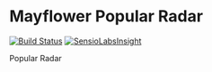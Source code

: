 Mayflower Popular Radar
=======================

[![Build Status](https://travis-ci.org/mayflower/popular-radar.svg)](https://travis-ci.org/Mayflower/popular-radar)
[![SensioLabsInsight](https://insight.sensiolabs.com/projects/92962d25-e376-4aca-ba77-4462849b6541/mini.png)](https://insight.sensiolabs.com/projects/92962d25-e376-4aca-ba77-4462849b6541)

Popular Radar
